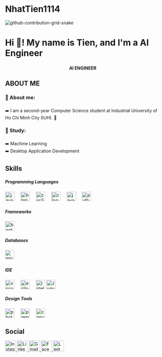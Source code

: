 # NhatTien1114

![github-contribution-grid-snake](https://github.com/user-attachments/assets/8944ffc6-b238-4fcc-8e81-da27d8e7a1e8)<h1 align="left">Hi 👋! My name is Tien, and I'm a AI Engineer</h1>

###

<h4 align="center">AI ENGINEER</h4>

###

<h2 align="left">ABOUT ME</h2>

###

<h3 align="left">🌟 About me:</h3>

###

<p align="left">➡️ I am a second-year Computer Science student at Industrial University of Ho Chi Minh City (IUH). 🚀</p>

###

<h3 align="left">🌱 Study:</h3>

###

<p align="left">➡️  Machine Learning<br>➡️ Desktop Application Development</p>



<h2 align="left">Skills</h2>

###

<h5 align="left">Programming Languages</h5>

###

<div align="left">
  <img src="https://img.shields.io/badge/JavaScript-F7DF1E?logo=javascript&logoColor=black&style=for-the-badge" height="30" alt="javascript logo"  />
  <img width="12" />
  <img src="https://img.shields.io/badge/HTML5-E34F26?logo=html5&logoColor=white&style=for-the-badge" height="30" alt="html5 logo"  />
  <img width="12" />
  <img src="https://img.shields.io/badge/CSS3-1572B6?logo=css3&logoColor=white&style=for-the-badge" height="30" alt="css3 logo"  />
  <img width="12" />
  <img src="https://img.shields.io/badge/C-A8B9CC?logo=c&logoColor=black&style=for-the-badge" height="30" alt="c logo"  />
  <img width="12" />
  <img src="https://cdn.jsdelivr.net/gh/devicons/devicon/icons/java/java-original.svg" height="30" alt="java logo"  />
  <img width="12" />
  <img src="https://cdn.jsdelivr.net/gh/devicons/devicon/icons/python/python-original.svg" height = "30" alt="python logo" />
  <img width="12" />
</div>

###

<h5 align="left">Frameworks</h5>

###

<div align="left">
  <img src="https://img.shields.io/badge/Bootstrap-7952B3?logo=bootstrap&logoColor=white&style=for-the-badge" height="30" alt="bootstrap logo"  />
</div>

###

<h5 align="left">Databases</h5>

###

<div align="left">
  <img src="https://img.shields.io/badge/Microsoft SQL Server-CC2927?logo=microsoftsqlserver&logoColor=white&style=for-the-badge" height="30" alt="microsoftsqlserver logo"  />
  <img width="12" />
</div>

###

<h5 align="left">IDE</h5>

###

<div align="left">
  <img src="https://img.shields.io/badge/Visual Studio Code-007ACC?logo=visualstudiocode&logoColor=white&style=for-the-badge" height="30" alt="vscode logo"  />
  <img width="12" />
  <img src="https://img.shields.io/badge/Eclipse IDE-2C2255?logo=eclipseide&logoColor=white&style=for-the-badge" height="30" alt="eclipseide logo"  />
  <img width="12" />
  <img src="https://img.shields.io/badge/IntelliJ IDEA-000000?logo=intellijidea&logoColor=white&style=for-the-badge" height="30" alt="intellij logo"  />
  <img src="https://img.shields.io/badge/Jupyter%20Notebook-F37626?logo=jupyter&logoColor=white&style=for-the-badge" height="30" alt="Jupyter Notebook logo" />

</div>

<h5 align="left">Design Tools</h5>

###

<div align="left">
  <img src="https://img.shields.io/badge/Adobe Photoshop-31A8FF?logo=adobephotoshop&logoColor=white&style=for-the-badge" height="30" alt="photoshop logo" />
  <img width="12" />
  <img src="https://img.shields.io/badge/Adobe Premiere Pro-9999FF?logo=adobepremierepro&logoColor=white&style=for-the-badge" height="30" alt="premiere logo" />
  <img width="12" />
  <img src="https://img.shields.io/badge/Canva-00C4CC?logo=canva&logoColor=white&style=for-the-badge" height="30" alt="canva logo" />
</div>

###





<h2 align="left">Social</h2>


<div align="left">
  <a href="https://www.instagram.com/nhat_tien_1408/" target="_blank">
  <img src="https://img.shields.io/static/v1?message=Instagram&logo=instagram&label=&color=E4405F&logoColor=white&labelColor=&style=for-the-badge" height="35" alt="Instagram logo" />
</a>

<a href="https://www.linkedin.com/in/ti%E1%BA%BFn-nh%E1%BA%ADt-056a82341/" target="_blank">
  <img src="https://img.shields.io/static/v1?message=LinkedIn&logo=linkedin&label=&color=0A66C2&logoColor=white&labelColor=&style=for-the-badge" height="35" alt="LinkedIn logo" />
</a>

<a href="mailto:tongnguyennhattien140805@gmail.com">
  <img src="https://img.shields.io/static/v1?message=Gmail&logo=gmail&label=&color=D14836&logoColor=white&labelColor=&style=for-the-badge" height="35" alt="Gmail logo" />
</a>

<a href="https://www.facebook.com/deeptry.tien?locale=vi_VN" target="_blank">
  <img src="https://img.shields.io/static/v1?message=Facebook&logo=facebook&label=&color=1877F2&logoColor=white&labelColor=&style=for-the-badge" height="35" alt="Facebook logo" />
</a>

<a href="https://leetcode.com/u/NhatTien1114/" target="_blank">
  <img src="https://img.shields.io/static/v1?message=LeetCode&logo=leetcode&label=&color=FFA116&logoColor=white&labelColor=&style=for-the-badge" height="35" alt="LeetCode logo" />
</a>


</div>

